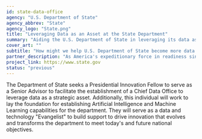 ```yaml
---
id: state-data-office
agency: "U.S. Department of State"
agency_abbrev: "State"
agency_logo: "State.png"
title: "Leveraging Data as an Asset at the State Department"
summary: "Aiding the U.S. Department of State in leveraging its data as a strategic asset to better gather insights on mission needs, results, and risks"
cover_art: ""
subtitle: "How might we help U.S. Department of State become more data driven?"
partner_description: "As America's expeditionary force in readiness since 1775, the Marines are forward deployed to win our nation's battles swiftly and aggressively in times of crisis."
project_link: https://www.state.gov
status: "previous"
---
```

The Department of State seeks a Presidential Innovation Fellow to serve as a Senior Advisor to facilitate the establishment of a Chief Data Office to leverage data as a strategic asset.  Additionally, this individual will work to lay the foundation for establishing Artificial Intelligence and Machine Learning capabilities for the department.  They will serve as a data and technology "Evangelist" to build support to drive innovation that evolves and transforms the department to meet today's and future national objectives.
